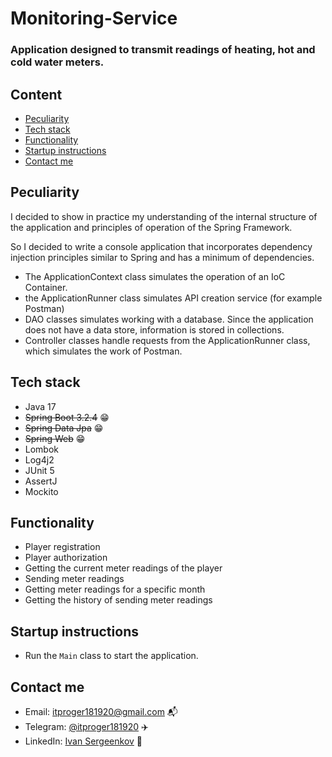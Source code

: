 # Monitoring-Service

### Application designed to transmit readings of heating, hot and cold water meters.

## Content

- [Peculiarity](#peculiarity)
- [Tech stack](#tech-stack)
- [Functionality](#functionality)
- [Startup instructions](#startup-instructions)
- [Contact me](#contact-me)

## Peculiarity

I decided to show in practice my understanding of the internal
structure of the application and principles of operation of the Spring Framework.

So I decided to write a console application that incorporates dependency injection principles similar to Spring and has
a minimum of dependencies.

+ The ApplicationContext class simulates the operation of an IoC Container.
+ the ApplicationRunner class simulates API creation service (for example Postman)
+ DAO classes simulates working with a database. Since the application does not have a data store, information is stored
  in
  collections.
+ Controller classes handle requests from the ApplicationRunner class, which simulates the work of Postman.

## Tech stack

+ Java 17
+ ~~Spring Boot 3.2.4~~ 😁
+ ~~Spring Data Jpa~~ 😁
+ ~~Spring Web~~ 😁
+ Lombok
+ Log4j2
+ JUnit 5
+ AssertJ
+ Mockito

## Functionality

- Player registration
- Player authorization
- Getting the current meter readings of the player
- Sending meter readings
- Getting meter readings for a specific month
- Getting the history of sending meter readings

## Startup instructions

+ Run the ```Main``` class to start the application.

## Contact me

+ Email: [itproger181920@gmail.com](https://mail.google.com/mail/u/0/?view=cm&fs=1&tf=1&to=itproger181920@gmail.com) 📬
+ Telegram: [@itproger181920](https://t.me/itproger181920) ✈️
+ LinkedIn: [Ivan Sergeenkov](https://www.linkedin.com/in/ivan-sergeenkov-553419294?utm_source=share&utm_campaign=share_via&utm_content=profile&utm_medium=android_app) 🌊